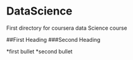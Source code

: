 # DataScience
First directory for coursera data Science course

##First Heading
###Second Heading

*first bullet
*second bullet
